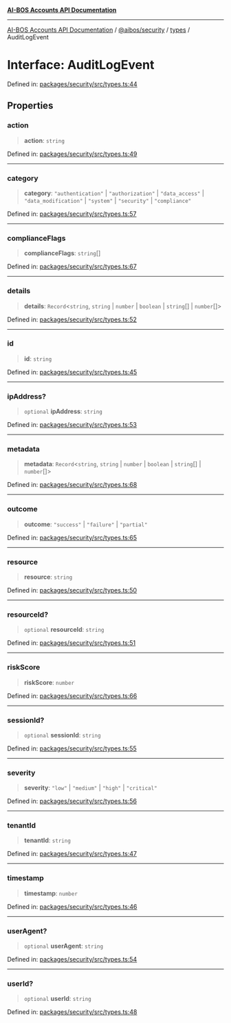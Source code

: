 [**AI-BOS Accounts API Documentation**](../../../../README.md)

***

[AI-BOS Accounts API Documentation](../../../../README.md) / [@aibos/security](../../README.md) / [types](../README.md) / AuditLogEvent

# Interface: AuditLogEvent

Defined in: [packages/security/src/types.ts:44](https://github.com/pohlai88/accounts/blob/48103fb36d28b2b9bfb33472b6de2f719773cde9/packages/security/src/types.ts#L44)

## Properties

### action

> **action**: `string`

Defined in: [packages/security/src/types.ts:49](https://github.com/pohlai88/accounts/blob/48103fb36d28b2b9bfb33472b6de2f719773cde9/packages/security/src/types.ts#L49)

***

### category

> **category**: `"authentication"` \| `"authorization"` \| `"data_access"` \| `"data_modification"` \| `"system"` \| `"security"` \| `"compliance"`

Defined in: [packages/security/src/types.ts:57](https://github.com/pohlai88/accounts/blob/48103fb36d28b2b9bfb33472b6de2f719773cde9/packages/security/src/types.ts#L57)

***

### complianceFlags

> **complianceFlags**: `string`[]

Defined in: [packages/security/src/types.ts:67](https://github.com/pohlai88/accounts/blob/48103fb36d28b2b9bfb33472b6de2f719773cde9/packages/security/src/types.ts#L67)

***

### details

> **details**: `Record`\<`string`, `string` \| `number` \| `boolean` \| `string`[] \| `number`[]\>

Defined in: [packages/security/src/types.ts:52](https://github.com/pohlai88/accounts/blob/48103fb36d28b2b9bfb33472b6de2f719773cde9/packages/security/src/types.ts#L52)

***

### id

> **id**: `string`

Defined in: [packages/security/src/types.ts:45](https://github.com/pohlai88/accounts/blob/48103fb36d28b2b9bfb33472b6de2f719773cde9/packages/security/src/types.ts#L45)

***

### ipAddress?

> `optional` **ipAddress**: `string`

Defined in: [packages/security/src/types.ts:53](https://github.com/pohlai88/accounts/blob/48103fb36d28b2b9bfb33472b6de2f719773cde9/packages/security/src/types.ts#L53)

***

### metadata

> **metadata**: `Record`\<`string`, `string` \| `number` \| `boolean` \| `string`[] \| `number`[]\>

Defined in: [packages/security/src/types.ts:68](https://github.com/pohlai88/accounts/blob/48103fb36d28b2b9bfb33472b6de2f719773cde9/packages/security/src/types.ts#L68)

***

### outcome

> **outcome**: `"success"` \| `"failure"` \| `"partial"`

Defined in: [packages/security/src/types.ts:65](https://github.com/pohlai88/accounts/blob/48103fb36d28b2b9bfb33472b6de2f719773cde9/packages/security/src/types.ts#L65)

***

### resource

> **resource**: `string`

Defined in: [packages/security/src/types.ts:50](https://github.com/pohlai88/accounts/blob/48103fb36d28b2b9bfb33472b6de2f719773cde9/packages/security/src/types.ts#L50)

***

### resourceId?

> `optional` **resourceId**: `string`

Defined in: [packages/security/src/types.ts:51](https://github.com/pohlai88/accounts/blob/48103fb36d28b2b9bfb33472b6de2f719773cde9/packages/security/src/types.ts#L51)

***

### riskScore

> **riskScore**: `number`

Defined in: [packages/security/src/types.ts:66](https://github.com/pohlai88/accounts/blob/48103fb36d28b2b9bfb33472b6de2f719773cde9/packages/security/src/types.ts#L66)

***

### sessionId?

> `optional` **sessionId**: `string`

Defined in: [packages/security/src/types.ts:55](https://github.com/pohlai88/accounts/blob/48103fb36d28b2b9bfb33472b6de2f719773cde9/packages/security/src/types.ts#L55)

***

### severity

> **severity**: `"low"` \| `"medium"` \| `"high"` \| `"critical"`

Defined in: [packages/security/src/types.ts:56](https://github.com/pohlai88/accounts/blob/48103fb36d28b2b9bfb33472b6de2f719773cde9/packages/security/src/types.ts#L56)

***

### tenantId

> **tenantId**: `string`

Defined in: [packages/security/src/types.ts:47](https://github.com/pohlai88/accounts/blob/48103fb36d28b2b9bfb33472b6de2f719773cde9/packages/security/src/types.ts#L47)

***

### timestamp

> **timestamp**: `number`

Defined in: [packages/security/src/types.ts:46](https://github.com/pohlai88/accounts/blob/48103fb36d28b2b9bfb33472b6de2f719773cde9/packages/security/src/types.ts#L46)

***

### userAgent?

> `optional` **userAgent**: `string`

Defined in: [packages/security/src/types.ts:54](https://github.com/pohlai88/accounts/blob/48103fb36d28b2b9bfb33472b6de2f719773cde9/packages/security/src/types.ts#L54)

***

### userId?

> `optional` **userId**: `string`

Defined in: [packages/security/src/types.ts:48](https://github.com/pohlai88/accounts/blob/48103fb36d28b2b9bfb33472b6de2f719773cde9/packages/security/src/types.ts#L48)
